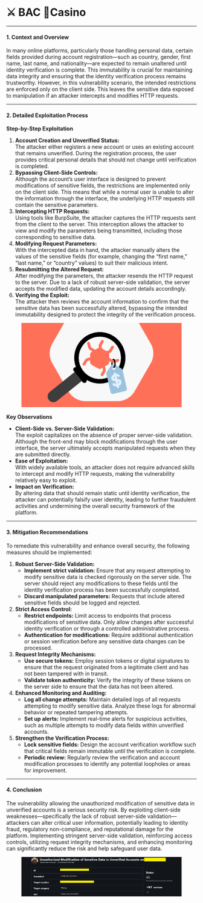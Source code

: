 # ⚔️ BAC 🎰Casino

***

#### 1. Context and Overview

In many online platforms, particularly those handling personal data, certain fields provided during account registration—such as country, gender, first name, last name, and nationality—are expected to remain unaltered until identity verification is complete. This immutability is crucial for maintaining data integrity and ensuring that the identity verification process remains trustworthy. However, in this vulnerability scenario, the intended restrictions are enforced only on the client side. This leaves the sensitive data exposed to manipulation if an attacker intercepts and modifies HTTP requests.

***

#### 2. Detailed Exploitation Process

**Step-by-Step Exploitation**

1. **Account Creation and Unverified Status:**\
   The attacker either registers a new account or uses an existing account that remains unverified. During the registration process, the user provides critical personal details that should not change until verification is completed.
2. **Bypassing Client-Side Controls:**\
   Although the account’s user interface is designed to prevent modifications of sensitive fields, the restrictions are implemented only on the client side. This means that while a normal user is unable to alter the information through the interface, the underlying HTTP requests still contain the sensitive parameters.
3. **Intercepting HTTP Requests:**\
   Using tools like BurpSuite, the attacker captures the HTTP requests sent from the client to the server. This interception allows the attacker to view and modify the parameters being transmitted, including those corresponding to sensitive data.
4. **Modifying Request Parameters:**\
   With the intercepted data in hand, the attacker manually alters the values of the sensitive fields (for example, changing the “first name,” “last name,” or “country” values) to suit their malicious intent.
5. **Resubmitting the Altered Request:**\
   After modifying the parameters, the attacker resends the HTTP request to the server. Due to a lack of robust server-side validation, the server accepts the modified data, updating the account details accordingly.
6. **Verifying the Exploit:**\
   The attacker then reviews the account information to confirm that the sensitive data has been successfully altered, bypassing the intended immutability designed to protect the integrity of the verification process.

<figure><img src="../.gitbook/assets/image (2) (1).png" alt="" width="563"><figcaption></figcaption></figure>

**Key Observations**

* **Client-Side vs. Server-Side Validation:**\
  The exploit capitalizes on the absence of proper server-side validation. Although the front-end may block modifications through the user interface, the server ultimately accepts manipulated requests when they are submitted directly.
* **Ease of Exploitation:**\
  With widely available tools, an attacker does not require advanced skills to intercept and modify HTTP requests, making the vulnerability relatively easy to exploit.
* **Impact on Verification:**\
  By altering data that should remain static until identity verification, the attacker can potentially falsify user identity, leading to further fraudulent activities and undermining the overall security framework of the platform.

***

#### 3. Mitigation Recommendations

To remediate this vulnerability and enhance overall security, the following measures should be implemented:

1. **Robust Server-Side Validation:**
   * **Implement strict validation:** Ensure that any request attempting to modify sensitive data is checked rigorously on the server side. The server should reject any modifications to these fields until the identity verification process has been successfully completed.
   * **Discard manipulated parameters:** Requests that include altered sensitive fields should be logged and rejected.
2. **Strict Access Control:**
   * **Restrict endpoints:** Limit access to endpoints that process modifications of sensitive data. Only allow changes after successful identity verification or through a controlled administrative process.
   * **Authentication for modifications:** Require additional authentication or session verification before any sensitive data changes can be processed.
3. **Request Integrity Mechanisms:**
   * **Use secure tokens:** Employ session tokens or digital signatures to ensure that the request originated from a legitimate client and has not been tampered with in transit.
   * **Validate token authenticity:** Verify the integrity of these tokens on the server side to ensure that the data has not been altered.
4. **Enhanced Monitoring and Auditing:**
   * **Log all change attempts:** Maintain detailed logs of all requests attempting to modify sensitive data. Analyze these logs for abnormal behavior or repeated tampering attempts.
   * **Set up alerts:** Implement real-time alerts for suspicious activities, such as multiple attempts to modify data fields within unverified accounts.
5. **Strengthen the Verification Process:**
   * **Lock sensitive fields:** Design the account verification workflow such that critical fields remain immutable until the verification is complete.
   * **Periodic review:** Regularly review the verification and account modification processes to identify any potential loopholes or areas for improvement.

***

#### 4. Conclusion

The vulnerability allowing the unauthorized modification of sensitive data in unverified accounts is a serious security risk. By exploiting client-side weaknesses—specifically the lack of robust server-side validation—attackers can alter critical user information, potentially leading to identity fraud, regulatory non-compliance, and reputational damage for the platform. Implementing stringent server-side validation, reinforcing access controls, utilizing request integrity mechanisms, and enhancing monitoring can significantly reduce the risk and help safeguard user data.

<figure><img src="../.gitbook/assets/image (1) (1) (1).png" alt=""><figcaption></figcaption></figure>
